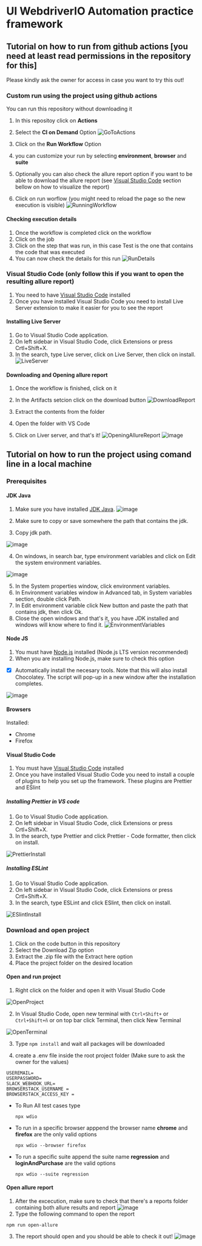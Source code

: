 # UI WebdriverIO Automation practice framework

## Tutorial on how to run from github actions [you need at least read permissions in the repository for this]
Please kindly ask the owner for access in case you want to try this out!
### Custom run using the project using github actions

You can run this repository without downloading it 

1. In this repositoy click on **Actions**
2. Select the **CI on Demand** Option
![GoToActions](https://github.com/user-attachments/assets/34569ec8-223c-4329-863e-e2922dcfb8d6)

3. Click on the **Run Workflow** Option  
4. you can customize your run by selecting **environment**, **browser** and **suite**
5. Optionally you can also check the allure report option if you want to be able to download the allure report (see [Visual Studio Code](https://github.com/Lighting-Sun/wdio-framework/edit/main/README.md#visual-studio-code-only-follow-this-if-you-want-to-open-the-resulting-allure-report) section bellow on how to visualize the report)
6. Click on run worflow (you might need to reload the page so the new execution is visible)
![RunningWorkflow](https://github.com/user-attachments/assets/ff199856-d8e1-4e89-a013-664de3fe9afb)


#### Checking execution details

1. Once the workflow is completed click on the workflow
2. Click on the job
3. Click on the step that was run, in this case Test is the one that contains the code that was executed
4. You can now check the details for this run
![RunDetails](https://github.com/user-attachments/assets/65f4e253-ee01-47dd-b767-2ac53301975e)


### Visual Studio Code (only follow this if you want to open the resulting allure report)

1. You need to have [Visual Studio Code](https://code.visualstudio.com/) installed
2. Once you have installed Visual Studio Code you need to install Live Server extension to make it easier for you to see the report


#### Installing Live Server

1. Go to Visual Studio Code application.
2. On left sidebar in Visual Studio Code, click Extensions or press Crtl+Shift+X.
3. In the search, type Live server, click on Live Server, then click on install.
![LiveServer](https://github.com/user-attachments/assets/cdce0abf-43b0-428f-9b04-0bc7f3deabca)

#### Downloading and Opening allure report

1. Once the workflow is finished, click on it
2. In the Artifacts setcion click on the download button
![DownloadReport](https://github.com/user-attachments/assets/f2f1cb84-0dcf-468f-b716-0ecf78f335a4)

3. Extract the contents from the folder
4. Open the folder with VS Code
5. Click on Liver server, and that's it!
![OpeningAllureReport](https://github.com/user-attachments/assets/25ec2b21-1709-4138-8c75-fa726d828200)
![image](https://github.com/user-attachments/assets/bcd7da2a-2fe9-4d6b-82dc-9f7d08bf0ace)


## Tutorial on how to run the project using comand line in a local machine
### Prerequisites
#### JDK Java
1. Make sure you have installed [JDK Java](https://www.oracle.com/java/technologies/downloads/).
![image](https://github.com/user-attachments/assets/a5a1c27a-6161-460b-8458-5040979a59f6)

3. Make sure to copy or save somewhere the path that contains the jdk.
4. Copy jdk path.

![image](https://github.com/user-attachments/assets/b7ee31aa-f033-44cf-a425-0446bcf088e3)

4. On windows, in search bar, type environment variables and click on Edit the system environment variables.

![image](https://github.com/user-attachments/assets/9c6eed74-465f-41b6-a2a2-56c01827169c)

5. In the System properties window, click environment variables.
6. In Environment variables window in Advanced tab, in System variables section, double click Path.
7. In Edit environment variable click New button and paste the path that contains jdk, then click Ok.
8. Close the open windows and that's it, you have JDK installed and windows will know where to find it.
![EnvironmentVariables](https://github.com/user-attachments/assets/253efece-ba39-455a-b139-0d37e2eadbf9)

#### Node JS

1. You must have [Node.js](https://nodejs.org/en) installed (Node.js LTS version recommended)
2. When you are installing Node.js, make sure to check this option
- [x] Automatically install the necesary tools. Note that this will also install Chocolatey. The script will pop-up in a new window after the installation completes.

![image](https://github.com/user-attachments/assets/f70fa198-bba2-4069-8921-805e9b3d528d)

#### Browsers

Installed:
* Chrome
* Firefox

#### Visual Studio Code
1. You must have [Visual Studio Code](https://code.visualstudio.com/) installed
2. Once you have installed Visual Studio Code you need to install a couple of plugins to help you set up the framework.
These plugins are Prettier and ESlint

##### Installing Prettier in VS code
1. Go to Visual Studio Code application.
2. On left sidebar in Visual Studio Code, click Extensions or press Crtl+Shift+X.
3. In the search, type Prettier and click Prettier - Code formatter, then click on install.

![PrettierInstall](https://github.com/user-attachments/assets/51619747-09d0-4925-84a0-4a73e5aa1ca0)

##### Installing ESLint
1. Go to Visual Studio Code application.
2. On left sidebar in Visual Studio Code, click Extensions or press Crtl+Shift+X.
3. In the search, type ESLint and click ESlint, then click on install.

![ESlintInstall](https://github.com/user-attachments/assets/dc64d1c8-b275-4366-ae3a-2df2c32bc05c)

### Download and open project

1. Click on the code button in this repository
2. Select the Download Zip option
3. Extract the .zip file with the Extract here option
4. Place the project folder on the desired location

#### Open and run project

1. Right click on the folder and open it with Visual Studio Code

![OpenProject](https://github.com/user-attachments/assets/c12cbda0-4f60-42c8-b608-55b0576d921c)

2. In Visual Studio Code, open new terminal with `Ctrl+Shift+` or `Ctrl+Shift+ñ` or on top bar click Terminal, then click New Terminal

![OpenTerminal](https://github.com/user-attachments/assets/89bb47e9-636e-4004-82d9-ce3ba86cf81e)

3. Type `npm install` and wait all packages will be downloaded

4. create a .env file inside the root project folder (Make sure to ask the owner for the values)
```
USEREMAIL=
USERPASSWORD=
SLACK_WEBHOOK_URL=
BROWSERSTACK_USERNAME = 
BROWSERSTACK_ACCESS_KEY =
```

* To Run All test cases type
  ```
  npx wdio
  ```
* To run in a specific browser apppend the browser name **chrome** and **firefox** are the only valid options
  ```
  npx wdio --browser firefox
  ```
* To run a specific suite append the suite name **regression** and **loginAndPurchase** are the valid options
  ```
  npx wdio --suite regression
  ```

#### Open allure report

1. After the excecution, make sure to check that there's a reports folder containing both allure results and report
![image](https://github.com/user-attachments/assets/982cd954-e0ba-45c1-b449-3b3580602f16)
2. Type the following command to open the report
  ```
  npm run open-allure 
  ```
3. The report should open and you should be able to check it out!
![image](https://github.com/user-attachments/assets/4c432e46-62de-4d6a-8790-51cd799217c9)
